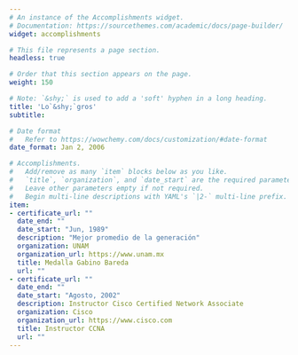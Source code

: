 ```yaml
---
# An instance of the Accomplishments widget.
# Documentation: https://sourcethemes.com/academic/docs/page-builder/
widget: accomplishments

# This file represents a page section.
headless: true

# Order that this section appears on the page.
weight: 150

# Note: `&shy;` is used to add a 'soft' hyphen in a long heading.
title: 'Lo`&shy;`gros'
subtitle:

# Date format
#   Refer to https://wowchemy.com/docs/customization/#date-format
date_format: Jan 2, 2006

# Accomplishments.
#   Add/remove as many `item` blocks below as you like.
#   `title`, `organization`, and `date_start` are the required parameters.
#   Leave other parameters empty if not required.
#   Begin multi-line descriptions with YAML's `|2-` multi-line prefix.
item:
- certificate_url: ""
  date_end: ""
  date_start: "Jun, 1989"
  description: "Mejor promedio de la generación"
  organization: UNAM
  organization_url: https://www.unam.mx
  title: Medalla Gabino Bareda
  url: ""
- certificate_url: ""
  date_end: ""
  date_start: "Agosto, 2002"
  description: Instructor Cisco Certified Network Associate
  organization: Cisco
  organization_url: https://www.cisco.com
  title: Instructor CCNA
  url: ""
---
```

